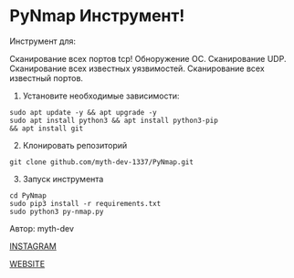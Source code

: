 # PyNmap Инструмент!



Инструмент для:

  Сканирование всех портов tcp!
  Обноружение ОС.
  Сканирование UDP.
  Сканирование всех известных уязвимостей.
  Сканирование всех известный портов.


1. Установите необходимые зависимости:
```
sudo apt update -y && apt upgrade -y
sudo apt install python3 && apt install python3-pip 
&& apt install git
```
2. Клонировать репозиторий
```
git clone github.com/myth-dev-1337/PyNmap.git
```
3. Запуск инструмента
```
cd PyNmap
sudo pip3 install -r requirements.txt
sudo python3 py-nmap.py
```
Автор: myth-dev

<a href="https://www.instagram.com/hackingworld_d/" target="_blank">INSTAGRAM</a>


<a href="https://mython.uz/" target="_blank">WEBSITE</a>
